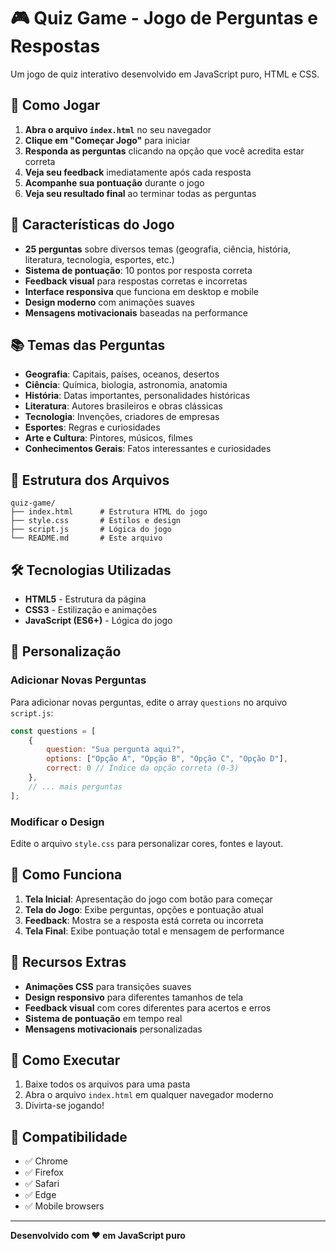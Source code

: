 # 🎮 Quiz Game - Jogo de Perguntas e Respostas

Um jogo de quiz interativo desenvolvido em JavaScript puro, HTML e CSS.

## 🚀 Como Jogar

1. **Abra o arquivo `index.html`** no seu navegador
2. **Clique em "Começar Jogo"** para iniciar
3. **Responda as perguntas** clicando na opção que você acredita estar correta
4. **Veja seu feedback** imediatamente após cada resposta
5. **Acompanhe sua pontuação** durante o jogo
6. **Veja seu resultado final** ao terminar todas as perguntas

## 🎯 Características do Jogo

- **25 perguntas** sobre diversos temas (geografia, ciência, história, literatura, tecnologia, esportes, etc.)
- **Sistema de pontuação**: 10 pontos por resposta correta
- **Feedback visual** para respostas corretas e incorretas
- **Interface responsiva** que funciona em desktop e mobile
- **Design moderno** com animações suaves
- **Mensagens motivacionais** baseadas na performance

## 📚 Temas das Perguntas

- **Geografia**: Capitais, países, oceanos, desertos
- **Ciência**: Química, biologia, astronomia, anatomia
- **História**: Datas importantes, personalidades históricas
- **Literatura**: Autores brasileiros e obras clássicas
- **Tecnologia**: Invenções, criadores de empresas
- **Esportes**: Regras e curiosidades
- **Arte e Cultura**: Pintores, músicos, filmes
- **Conhecimentos Gerais**: Fatos interessantes e curiosidades

## 📁 Estrutura dos Arquivos

```
quiz-game/
├── index.html      # Estrutura HTML do jogo
├── style.css       # Estilos e design
├── script.js       # Lógica do jogo
└── README.md       # Este arquivo
```

## 🛠️ Tecnologias Utilizadas

- **HTML5** - Estrutura da página
- **CSS3** - Estilização e animações
- **JavaScript (ES6+)** - Lógica do jogo

## 🎨 Personalização

### Adicionar Novas Perguntas

Para adicionar novas perguntas, edite o array `questions` no arquivo `script.js`:

```javascript
const questions = [
    {
        question: "Sua pergunta aqui?",
        options: ["Opção A", "Opção B", "Opção C", "Opção D"],
        correct: 0 // Índice da opção correta (0-3)
    },
    // ... mais perguntas
];
```

### Modificar o Design

Edite o arquivo `style.css` para personalizar cores, fontes e layout.

## 🎯 Como Funciona

1. **Tela Inicial**: Apresentação do jogo com botão para começar
2. **Tela do Jogo**: Exibe perguntas, opções e pontuação atual
3. **Feedback**: Mostra se a resposta está correta ou incorreta
4. **Tela Final**: Exibe pontuação total e mensagem de performance

## 🌟 Recursos Extras

- **Animações CSS** para transições suaves
- **Design responsivo** para diferentes tamanhos de tela
- **Feedback visual** com cores diferentes para acertos e erros
- **Sistema de pontuação** em tempo real
- **Mensagens motivacionais** personalizadas

## 🚀 Como Executar

1. Baixe todos os arquivos para uma pasta
2. Abra o arquivo `index.html` em qualquer navegador moderno
3. Divirta-se jogando!

## 📱 Compatibilidade

- ✅ Chrome
- ✅ Firefox
- ✅ Safari
- ✅ Edge
- ✅ Mobile browsers

---

**Desenvolvido com ❤️ em JavaScript puro** 